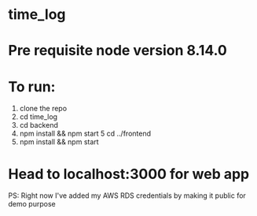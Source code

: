 # time_log
# Pre requisite node version 8.14.0

# To run:

1. clone the repo
2. cd time_log
3. cd backend
4. npm install && npm start
5 cd ../frontend
6. npm install && npm start

# Head to localhost:3000 for web app




PS: Right now I've added my AWS RDS credentials by making it public for demo purpose
